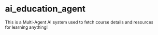 # ai_education_agent
This is a Multi-Agent AI system used to fetch course details and resources for learning anything! 
